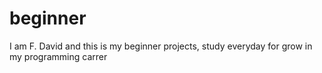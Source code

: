 # beginner
I am F. David and this is my beginner projects, study everyday for grow in my programming carrer
